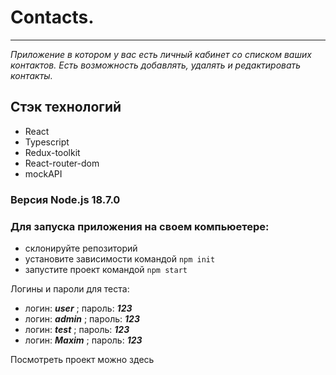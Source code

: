 # Contacts.

---

_Приложение в котором у вас есть личный кабинет со списком ваших контактов._
_Есть возможность добавлять, удалять и редактировать контакты._

## Стэк технологий

- React
- Typescript
- Redux-toolkit
- React-router-dom
- mockAPI

### Версия Node.js 18.7.0

### Для запуска приложения на своем компьюетере:

- склонируйте репозиторий
- установите зависимости командой `npm init`
- запустите проект командой `npm start`

Логины и пароли для теста:

- логин: **_user_** ; пароль: **_123_**
- логин: **_admin_** ; пароль: **_123_**
- логин: **_test_** ; пароль: **_123_**
- логин: **_Maxim_** ; пароль: **_123_**

Посмотреть проект можно здесь
